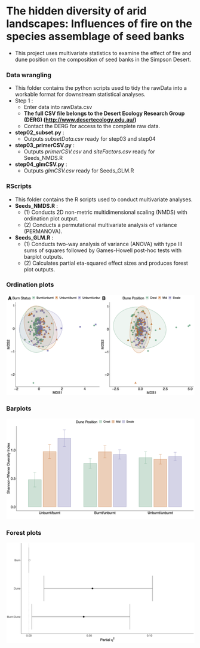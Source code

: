 # The hidden diversity of arid landscapes: Influences of fire on the species assemblage of seed banks
* This project uses multivariate statistics to examine the effect of fire and dune position on the composition of seed banks in the Simpson Desert.

### Data wrangling
* This folder contains the python scripts used to tidy the rawData into a workable format for downstream statistical analyses.
* Step 1 :
    * Enter data into rawData.csv
    * **The full CSV file belongs to the Desert Ecology Research Group (DERG) (http://www.desertecology.edu.au/)**
    * Contact the DERG for access to the complete raw data. 
* **step02_subset.py** :
    * Outputs *subsetData.csv* ready for step03 and step04
* **step03_primerCSV.py** :
    * Outputs *primerCSV.csv* and *siteFactors.csv* ready for Seeds_NMDS.R
* **step04_glmCSV.py** :
    * Outputs *glmCSV.csv* ready for Seeds_GLM.R

### RScripts
* This folder contains the R scripts used to conduct multivariate analyses.
* **Seeds_NMDS.R** :
    * (1) Conducts 2D non-metric multidimensional scaling (NMDS) with ordination plot output.
    * (2) Conducts a permutational multivariate analysis of variance (PERMANOVA).
* **Seeds_GLM.R** :
    * (1) Conducts two-way analysis of variance (ANOVA) with type III sums of squares followed by Games-Howell post-hoc tests with barplot outputs.
    * (2) Calculates partial eta-squared effect sizes and produces forest plot outputs. 

### Ordination plots
![NMDS](/ROutputs/NMDS_concEllipse.png)

### Barplots
![Bar](/ROutputs/SWI_barPlot.png)

### Forest plots
![Forest](/ROutputs/SWI_eta2Partial.png)
